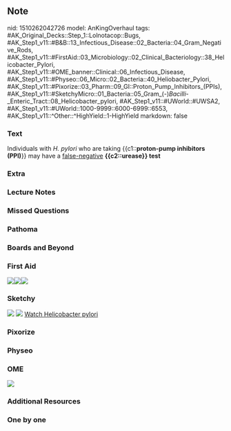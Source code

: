 ## Note
nid: 1510262042726
model: AnKingOverhaul
tags: #AK_Original_Decks::Step_1::Lolnotacop::Bugs, #AK_Step1_v11::#B&B::13_Infectious_Disease::02_Bacteria::04_Gram_Negative_Rods, #AK_Step1_v11::#FirstAid::03_Microbiology::02_Clinical_Bacteriology::38_Helicobacter_Pylori, #AK_Step1_v11::#OME_banner::Clinical::06_Infectious_Disease, #AK_Step1_v11::#Physeo::06_Micro::02_Bacteria::40_Heliobacter_Pylori, #AK_Step1_v11::#Pixorize::03_Pharm::09_GI::Proton_Pump_Inhibitors_(PPIs), #AK_Step1_v11::#SketchyMicro::01_Bacteria::05_Gram_(-)_Bacilli_-_Enteric_Tract::08_Helicobacter_pylori, #AK_Step1_v11::#UWorld::#UWSA2, #AK_Step1_v11::#UWorld::1000-9999::6000-6999::6553, #AK_Step1_v11::^Other::^HighYield::1-HighYield
markdown: false

### Text
Individuals with <i>H. pylori</i> who are taking
{{c1::<b>proton-pump inhibitors (PPI)</b>}} may have a
<u>false-negative</u> <b>{{c2::urease}} test</b>

### Extra


### Lecture Notes


### Missed Questions


### Pathoma


### Boards and Beyond


### First Aid
<img src=
"paste-bc699dc18bc32aaaa4718a5f9f5362b64bd405de.jpg"><img src=
"paste-107760729456643_1566160514431.jpg"><img src=
"paste-100532299497475_1566160514431.jpg">

### Sketchy
<img src="paste-31220117274627.jpg"> <img src=
"paste-820e14b47f6e30946f7dd1c99d84537d4f57b772.png"> <a href=
"https://dashboard.sketchy.com/study/medical/courses/medical-microbiology/units/medical-microbiology-bacteria/videos/medical-microbiology-bacteria-gram-negative-bacilli-enteric-tract-helicobacter-pylori?utm_source=anki&utm_medium=partnership&utm_campaign=february_update&utm_content=medical">
Watch Helicobacter pylori</a>

### Pixorize


### Physeo


### OME
<div class="ome-widget">
  <a href=
  "https://onlinemeded.org/spa/infectious-disease?ref=anki"><img src="_OME_AnkiFlashcards_Topic_5.png"></a>
</div>

### Additional Resources


### One by one

